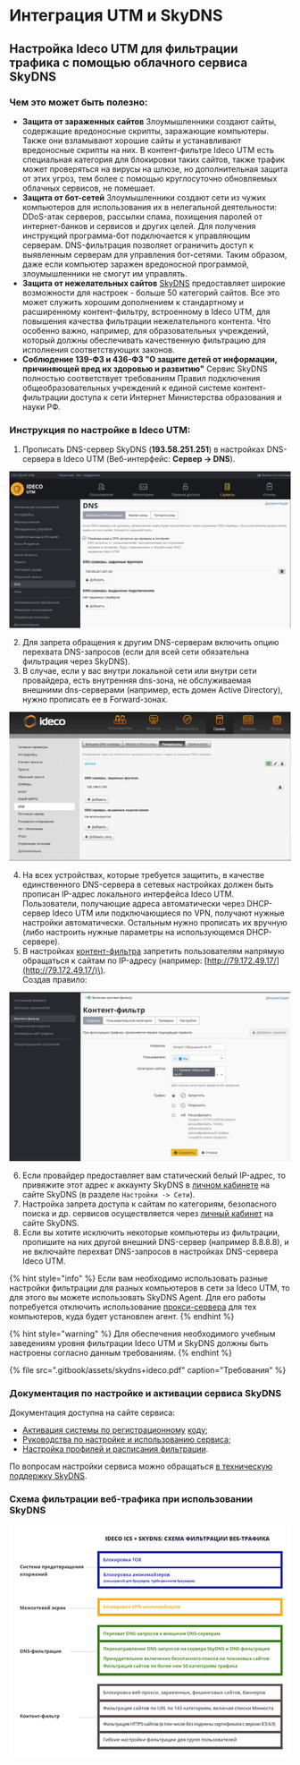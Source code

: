 # Интеграция UTM и SkyDNS

## Настройка Ideco UTM для фильтрации трафика с помощью облачного сервиса SkyDNS

### Чем это может быть полезно: 

* **Защита от зараженных сайтов** Злоумышленники создают сайты, содержащие вредоносные скрипты, заражающие компьютеры. Также они взламывают хорошие сайты и устанавливают вредоносные скрипты на них. В контент‑фильтре Ideco UTM есть специальная категория для блокировки таких сайтов, также трафик может проверяться на вирусы на шлюзе, но дополнительная защита от этих угроз, тем более с помощью круглосуточно обновляемых облачных сервисов, не помешает.
* **Защита от бот-сетей** Злоумышленники создают сети из чужих компьютеров для использования их в нелегальной деятельности: DDoS-атак серверов, рассылки спама, похищения паролей от интернет-банков и сервисов и других целей. Для получения инструкций программа-бот подключается к управляющим серверам. DNS-фильтрация позволяет ограничить доступ к выявленным серверам для управления бот-сетями. Таким образом, даже если компьютер заражен вредоносной программой, злоумышленники не смогут им управлять.
* **Защита от нежелательных сайтов** [SkyDNS](https://www.skydns.ru/) предоставляет широкие возможности для настроек - больше 50 категорий сайтов. Все это может служить хорошим дополнением к стандартному и расширенному контент-фильтру, встроенному в Ideco UTM, для повышения качества фильтрации нежелательного контента. Что особенно важно, например, для образовательных учреждений, который должны обеспечивать качественную фильтрацию для исполнения соответствующих законов.
* **Соблюдение 139-ФЗ и 436-ФЗ "О защите детей от информации, причиняющей вред их здоровью и развитию"**   Сервис SkyDNS полностью соответствует требованиям Правил подключения общеобразовательных учреждений к единой системе контент-фильтрации доступа к сети Интернет Министерства образования и науки РФ.

### Инструкция по настройке в Ideco UTM:

1. Прописать DNS-сервер SkyDNS \(**193.58.251.251**\) в настройках DNS-сервера в Ideco UTM \(Веб-интерфейс: **Сервер -&gt; DNS**\).

![](.gitbook/assets/7110678.jpg)

2. Для запрета обращения к другим DNS-серверам включить опцию перехвата DNS-запросов \(если для всей сети обязательна фильтрация через SkyDNS\).  
3. В случае, если у вас внутри локальной сети или внутри сети провайдера, есть внутренняя dns-зона, не обслуживаемая внешними dns-серверами \(например, есть домен Active Directory\), нужно прописать ее в Forward-зонах.

![](.gitbook/assets/4981718.png)

4. На всех устройствах, которые требуется защитить, в качестве единственного DNS-сервера в сетевых настройках должен быть прописан IP-адрес локального интерфейса Ideco UTM.  
Пользователи, получающие адреса автоматически через DHCP-сервер Ideco UTM или подключающиеся по VPN, получают нужные настройки автоматически. Остальным нужно прописать их вручную \(либо настроить нужные параметры на использующемся DHCP-сервере\).  
5. В настройках [контент-фильтра](access-rules/content-filter/) запретить пользователям напрямую обращаться к сайтам по IP-адресу \(например: [http://79.172.49.17/](http://79.172.49.17/)\).  
Создав правило:

![](.gitbook/assets/7110677.jpg)

6. Если провайдер предоставляет вам статический белый IP-адрес, то привяжите этот адрес к аккаунту SkyDNS в [личном кабинете](https://www.skydns.ru/cabinet) на сайте SkyDNS \(в разделе `Настройки -> Сети`\).  
7. Настройка запрета доступа к сайтам по категориям, безопасного поиска и др. сервисов осуществляется через [личный кабинет](https://www.skydns.ru/cabinet) на сайте SkyDNS.  
8. Если вы хотите исключить некоторые компьютеры из фильтрации, пропишите на них другой внешний DNS-сервер \(например 8.8.8.8\), и не включайте перехват DNS-запросов в настройках DNS-сервера Ideco UTM.

{% hint style="info" %}
Если вам необходимо использовать разные настройки фильтрации для разных компьютеров в сети за Ideco UTM, то для этого вы можете использовать SkyDNS Agent. Для его работы потребуется отключить использование [прокси-сервера](services/proxy/exclusions.md) для тех компьютеров, куда будет установлен агент.
{% endhint %}

{% hint style="warning" %}
Для обеспечения необходимого учебным заведениям уровня фильтрации Ideco UTM и SkyDNS должны быть настроены согласно данным требованиям.
{% endhint %}

{% file src=".gitbook/assets/skydns+ideco.pdf" caption="Требования" %}

### Документация по настройке и активации сервиса SkyDNS

Документация доступна на сайте сервиса:

* [Активация системы по регистрационному](https://www.skydns.ru/activation) [коду](https://www.skydns.ru/activation);
* [Руководства по настройке и использованию сервиса](https://www.skydns.ru/guide);
* [Настройка профилей и расписания фильтрации](https://www.skydns.ru/info/guides/profiles).

По вопросам настройки сервиса можно обращаться [в техническую поддержку SkyDNS](https://www.skydns.ru/feedback).

### Схема фильтрации веб-трафика при использовании SkyDNS

![](.gitbook/assets/4982194.jpg)

